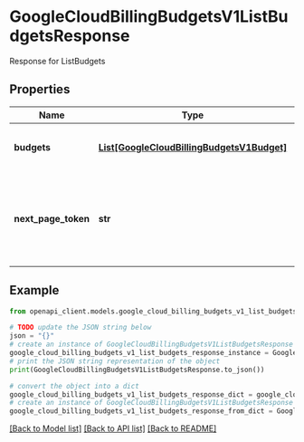 # GoogleCloudBillingBudgetsV1ListBudgetsResponse

Response for ListBudgets

## Properties

Name | Type | Description | Notes
------------ | ------------- | ------------- | -------------
**budgets** | [**List[GoogleCloudBillingBudgetsV1Budget]**](GoogleCloudBillingBudgetsV1Budget.md) | List of the budgets owned by the requested billing account. | [optional] 
**next_page_token** | **str** | If not empty, indicates that there may be more budgets that match the request; this value should be passed in a new &#x60;ListBudgetsRequest&#x60;. | [optional] 

## Example

```python
from openapi_client.models.google_cloud_billing_budgets_v1_list_budgets_response import GoogleCloudBillingBudgetsV1ListBudgetsResponse

# TODO update the JSON string below
json = "{}"
# create an instance of GoogleCloudBillingBudgetsV1ListBudgetsResponse from a JSON string
google_cloud_billing_budgets_v1_list_budgets_response_instance = GoogleCloudBillingBudgetsV1ListBudgetsResponse.from_json(json)
# print the JSON string representation of the object
print(GoogleCloudBillingBudgetsV1ListBudgetsResponse.to_json())

# convert the object into a dict
google_cloud_billing_budgets_v1_list_budgets_response_dict = google_cloud_billing_budgets_v1_list_budgets_response_instance.to_dict()
# create an instance of GoogleCloudBillingBudgetsV1ListBudgetsResponse from a dict
google_cloud_billing_budgets_v1_list_budgets_response_from_dict = GoogleCloudBillingBudgetsV1ListBudgetsResponse.from_dict(google_cloud_billing_budgets_v1_list_budgets_response_dict)
```
[[Back to Model list]](../README.md#documentation-for-models) [[Back to API list]](../README.md#documentation-for-api-endpoints) [[Back to README]](../README.md)


